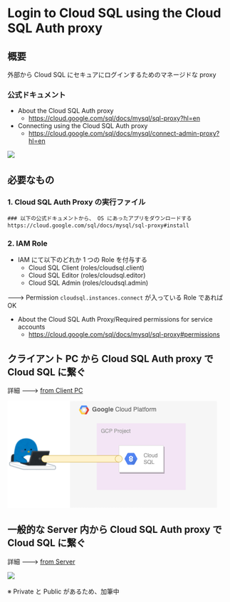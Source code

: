 # Login to Cloud SQL using the Cloud SQL Auth proxy

## 概要

外部から Cloud SQL にセキュアにログインするためのマネージドな proxy

### 公式ドキュメント

- About the Cloud SQL Auth proxy
  - https://cloud.google.com/sql/docs/mysql/sql-proxy?hl=en
- Connecting using the Cloud SQL Auth proxy
  - https://cloud.google.com/sql/docs/mysql/connect-admin-proxy?hl=en

![](https://cloud.google.com/sql/images/proxyconnection.svg)

## 必要なもの

### 1. Cloud SQL Auth Proxy の実行ファイル

```
### 以下の公式ドキュメントから、 OS にあったアプリをダウンロードする
https://cloud.google.com/sql/docs/mysql/sql-proxy#install
```

### 2. IAM Role

- IAM にて以下のどれか 1 つの Role を付与する
  - Cloud SQL Client (roles/cloudsql.client)
  - Cloud SQL Editor (roles/cloudsql.editor)
  - Cloud SQL Admin (roles/cloudsql.admin)

---> Permission `cloudsql.instances.connect` が入っている Role であれば OK

- About the Cloud SQL Auth Proxy/Required permissions for service accounts
  - https://cloud.google.com/sql/docs/mysql/sql-proxy#permissions

## クライアント PC から Cloud SQL Auth proxy で Cloud SQL に繋ぐ

詳細 ---> [from Client PC](./client-pc/)

![](./client-pc/01.png)

## 一般的な Server 内から Cloud SQL Auth proxy で Cloud SQL に繋ぐ

詳細 ---> [from Server](./server/)

![](./server/01.png)

※ Private と Public があるため、加筆中
